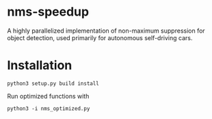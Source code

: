 # nms-speedup
A highly parallelized implementation of non-maximum suppression for object detection, used primarily for autonomous self-driving cars.

# Installation
~~~~
python3 setup.py build install
~~~~

Run optimized functions with
~~~~
python3 -i nms_optimized.py
~~~~

